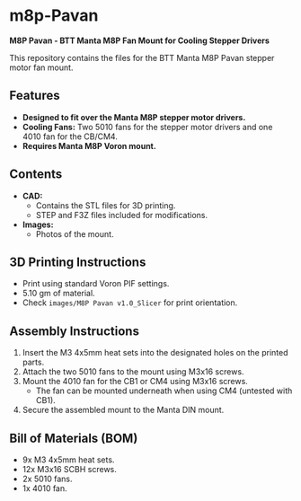 # m8p-Pavan

**M8P Pavan - BTT Manta M8P Fan Mount for Cooling Stepper Drivers**

This repository contains the files for the BTT Manta M8P Pavan stepper motor fan mount.

## Features
- **Designed to fit over the Manta M8P stepper motor drivers.**
- **Cooling Fans:** Two 5010 fans for the stepper motor drivers and one 4010 fan for the CB/CM4.
- **Requires Manta M8P Voron mount.**

## Contents
- **CAD:**
  - Contains the STL files for 3D printing.
  - STEP and F3Z files included for modifications.
- **Images:**
  - Photos of the mount.

## 3D Printing Instructions
- Print using standard Voron PIF settings.
- 5.10 gm of material.
- Check `images/M8P Pavan v1.0_Slicer` for print orientation.

## Assembly Instructions
1. Insert the M3 4x5mm heat sets into the designated holes on the printed parts.
2. Attach the two 5010 fans to the mount using M3x16 screws.
3. Mount the 4010 fan for the CB1 or CM4 using M3x16 screws.
   - The fan can be mounted underneath when using CM4 (untested with CB1).
4. Secure the assembled mount to the Manta DIN mount.

## Bill of Materials (BOM)
- 9x M3 4x5mm heat sets.
- 12x M3x16 SCBH screws.
- 2x 5010 fans.
- 1x 4010 fan.
